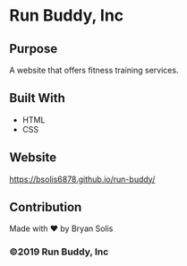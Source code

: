 # Run Buddy, Inc

## Purpose
A website that offers fitness training services. 

## Built With
* HTML
* CSS

## Website
https://bsolis6878.github.io/run-buddy/

## Contribution
Made with ❤️ by Bryan Solis

### ©️2019 Run Buddy, Inc 